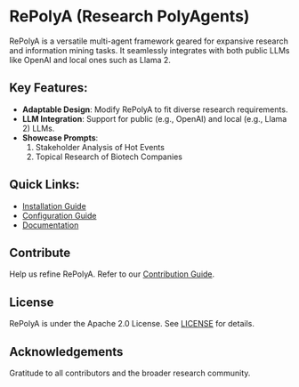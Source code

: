 # RePolyA (Research PolyAgents)

RePolyA is a versatile multi-agent framework geared for expansive research and information mining tasks. It seamlessly integrates with both public LLMs like OpenAI and local ones such as Llama 2. 

## Key Features:
- **Adaptable Design**: Modify RePolyA to fit diverse research requirements.
- **LLM Integration**: Support for public (e.g., OpenAI) and local (e.g., Llama 2) LLMs.
- **Showcase Prompts**: 
  1. Stakeholder Analysis of Hot Events
  2. Topical Research of Biotech Companies

## Quick Links:
- [Installation Guide](https://github.com/yiouyou/RePolyA/blob/main/INSTALLATION_GUIDE)
- [Configuration Guide](https://github.com/yiouyou/RePolyA/blob/main/CONFIGURATION_GUIDE)
- [Documentation](https://github.com/yiouyou/RePolyA/blob/main/DOCUMENTATION)

## Contribute
Help us refine RePolyA. Refer to our [Contribution Guide](https://github.com/yiouyou/RePolyA/blob/main/CONTRIBUTION_GUIDE).

## License
RePolyA is under the Apache 2.0 License. See [LICENSE](https://github.com/yiouyou/RePolyA/blob/main/LICENSE) for details.

## Acknowledgements
Gratitude to all contributors and the broader research community.

